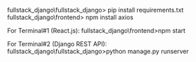 fullstack_django\fullstack_django> pip install requirements.txt
fullstack_django\frontend> npm install axios

For Terminal#1 (React.js):
fullstack_django\frontend>npm start

For Terminal#2 (Django REST API):
fullstack_django\fullstack_django>python manage.py runserver
